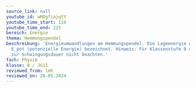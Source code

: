 ```yaml
---
source_link: null
youtube_id: wMOgfiajqtY
youtube_time_start: 110
youtube_time_end: 225
bereich: Energie
thema: Hemmungspendel
beschreibung: 'Energieumwandlungen am Hemmungspendel. Die Lageenergie wird hier mit
  E_pot (potenzielle Energie) bezeichnet. Hinweis: Für Klassenstufe 8 die Formeln
  zur Schwingungsdauer nicht beachten.'
fach: Physik
klasse: 8 / JG11
reviewed_from: lmh
reviewed_on: 26.05.2024
---
```

